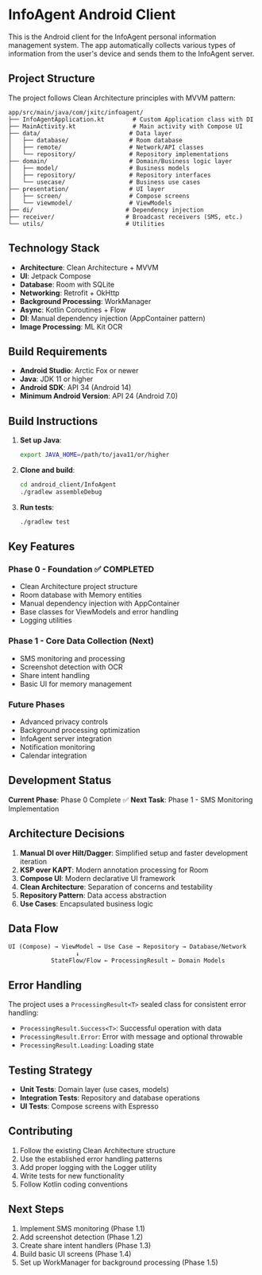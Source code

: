# InfoAgent Android Client

This is the Android client for the InfoAgent personal information management system. The app automatically collects various types of information from the user's device and sends them to the InfoAgent server.

## Project Structure

The project follows Clean Architecture principles with MVVM pattern:

```
app/src/main/java/com/jxitc/infoagent/
├── InfoAgentApplication.kt        # Custom Application class with DI
├── MainActivity.kt                # Main activity with Compose UI
├── data/                         # Data layer
│   ├── database/                 # Room database
│   ├── remote/                   # Network/API classes
│   └── repository/               # Repository implementations
├── domain/                       # Domain/Business logic layer
│   ├── model/                    # Business models
│   ├── repository/               # Repository interfaces
│   └── usecase/                  # Business use cases
├── presentation/                 # UI layer
│   ├── screen/                   # Compose screens
│   └── viewmodel/                # ViewModels
├── di/                          # Dependency injection
├── receiver/                    # Broadcast receivers (SMS, etc.)
└── utils/                       # Utilities
```

## Technology Stack

- **Architecture**: Clean Architecture + MVVM
- **UI**: Jetpack Compose
- **Database**: Room with SQLite
- **Networking**: Retrofit + OkHttp
- **Background Processing**: WorkManager
- **Async**: Kotlin Coroutines + Flow
- **DI**: Manual dependency injection (AppContainer pattern)
- **Image Processing**: ML Kit OCR

## Build Requirements

- **Android Studio**: Arctic Fox or newer
- **Java**: JDK 11 or higher
- **Android SDK**: API 34 (Android 14)
- **Minimum Android Version**: API 24 (Android 7.0)

## Build Instructions

1. **Set up Java**:
   ```bash
   export JAVA_HOME=/path/to/java11/or/higher
   ```

2. **Clone and build**:
   ```bash
   cd android_client/InfoAgent
   ./gradlew assembleDebug
   ```

3. **Run tests**:
   ```bash
   ./gradlew test
   ```

## Key Features

### Phase 0 - Foundation ✅ **COMPLETED**
- Clean Architecture project structure
- Room database with Memory entities
- Manual dependency injection with AppContainer
- Base classes for ViewModels and error handling
- Logging utilities

### Phase 1 - Core Data Collection (Next)
- SMS monitoring and processing
- Screenshot detection with OCR
- Share intent handling
- Basic UI for memory management

### Future Phases
- Advanced privacy controls
- Background processing optimization
- InfoAgent server integration
- Notification monitoring
- Calendar integration

## Development Status

**Current Phase**: Phase 0 Complete ✅
**Next Task**: Phase 1 - SMS Monitoring Implementation

## Architecture Decisions

1. **Manual DI over Hilt/Dagger**: Simplified setup and faster development iteration
2. **KSP over KAPT**: Modern annotation processing for Room
3. **Compose UI**: Modern declarative UI framework
4. **Clean Architecture**: Separation of concerns and testability
5. **Repository Pattern**: Data access abstraction
6. **Use Cases**: Encapsulated business logic

## Data Flow

```
UI (Compose) → ViewModel → Use Case → Repository → Database/Network
                   ↓
            StateFlow/Flow ← ProcessingResult ← Domain Models
```

## Error Handling

The project uses a `ProcessingResult<T>` sealed class for consistent error handling:
- `ProcessingResult.Success<T>`: Successful operation with data
- `ProcessingResult.Error`: Error with message and optional throwable
- `ProcessingResult.Loading`: Loading state

## Testing Strategy

- **Unit Tests**: Domain layer (use cases, models)
- **Integration Tests**: Repository and database operations
- **UI Tests**: Compose screens with Espresso

## Contributing

1. Follow the existing Clean Architecture structure
2. Use the established error handling patterns
3. Add proper logging with the Logger utility
4. Write tests for new functionality
5. Follow Kotlin coding conventions

## Next Steps

1. Implement SMS monitoring (Phase 1.1)
2. Add screenshot detection (Phase 1.2)
3. Create share intent handlers (Phase 1.3)
4. Build basic UI screens (Phase 1.4)
5. Set up WorkManager for background processing (Phase 1.5)